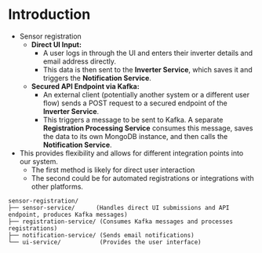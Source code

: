 # Introduction
- Sensor registration
  -  **Direct UI Input:** 
     - A user logs in through the UI and enters their inverter details and email address directly. 
     - This data is then sent to the **Inverter Service**, which saves it and triggers the **Notification Service**.
  -  **Secured API Endpoint via Kafka:** 
     - An external client (potentially another system or a different user flow) sends a POST request to a secured endpoint of the **Inverter Service**. 
     - This triggers a message to be sent to Kafka. A separate **Registration Processing Service** consumes this message, saves the data to its own MongoDB instance, and then calls the **Notification Service**.
- This provides flexibility and allows for different integration points into our system. 
  - The first method is likely for direct user interaction
  - The second could be for automated registrations or integrations with other platforms.
```
sensor-registration/
├── sensor-service/      (Handles direct UI submissions and API endpoint, produces Kafka messages)
├── registration-service/ (Consumes Kafka messages and processes registrations)
├── notification-service/ (Sends email notifications)
└── ui-service/           (Provides the user interface)
```